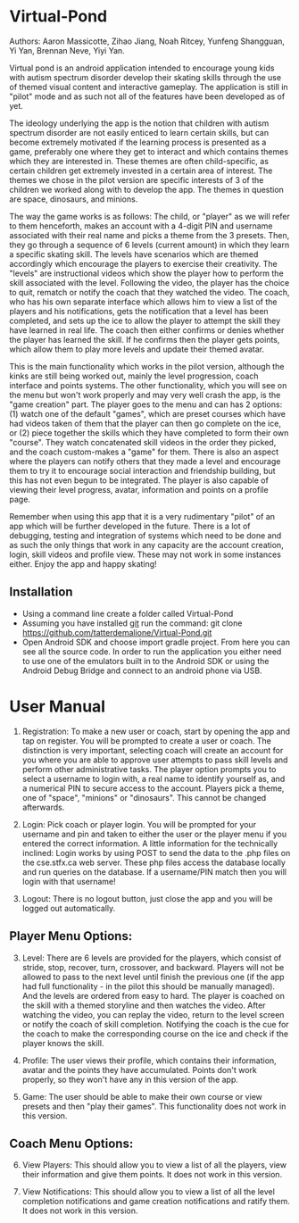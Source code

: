 # Virtual-Pond
Authors: Aaron Massicotte, Zihao Jiang, Noah Ritcey, Yunfeng Shangguan, Yi Yan, Brennan Neve, Yiyi Yan.

  Virtual pond is an android application intended to encourage young kids with autism spectrum disorder develop their skating skills through the use of themed visual content and interactive gameplay. The application is still in "pilot" mode and as such not all of the features have been developed as of yet.
  
  The ideology underlying the app is the notion that children with autism spectrum disorder are not easily enticed to learn certain skills, but can become extremely motivated if the learning process is presented as a game, preferably one where they get to interact and which contains themes which they are interested in. These themes are often child-specific, as certain children get extremely invested in a certain area of interest. The themes we chose in the pilot version are specific interests of 3 of the children we worked along with to develop the app. The themes in question are space, dinosaurs, and minions.  
  
  The way the game works is as follows: The child, or "player" as we will refer to them henceforth, makes an account with a 4-digit PIN and username associated with their real name and picks a theme from the 3 presets. Then, they go through a sequence of 6 levels (current amount) in which they learn a specific skating skill. The levels have scenarios which are themed accordingly which encourage the players to exercise their creativity. The "levels" are instructional videos which show the player how to perform the skill associated with the level. Following the video, the player has the choice to quit, rematch or notify the coach that they watched the video. The coach, who has his own separate interface which allows him to view a list of the players and his notifications, gets the notification that a level has been completed, and sets up the ice to allow the player to attempt the skill they have learned in real life. The coach then either confirms or denies whether the player has learned the skill. If he confirms then the player gets points, which allow them to play more levels and update their themed avatar. 
  
  This is the main functionality which works in the pilot version, although the kinks are still being worked out, mainly the level progression, coach interface and points systems.  The other functionality, which you will see on the menu but won't work properly and may very well crash the app, is the "game creation" part. The player goes to the menu and can has 2 options: (1) watch one of the default "games", which are preset courses which have had videos taken of them that the player can then go complete on the ice, or (2) piece together the skills which they have completed to form their own "course". They watch concatenated skill videos in the order they picked, and the coach custom-makes a "game" for them. There is also an aspect where the players can notify others that they made a level and encourage them to try it to encourage social interaction and friendship building, but this has not even begun to be integrated.  The player is also capable of viewing their level progress, avatar, information and points on a profile page.  
  
  Remember when using this app that it is a very rudimentary "pilot" of an app which will be further developed in the future. There is a lot of debugging, testing and integration of systems which need to be done and as such the only things that work in any capacity are the account creation, login, skill videos and profile view. These may not work in some instances either.  Enjoy the app and happy skating!

## Installation
- Using a command line create a folder called Virtual-Pond
- Assuming you have installed [git](https://git-scm.com/downloads) run the command:
git clone https://github.com/tatterdemalione/Virtual-Pond.git
- Open Android SDK and choose import gradle project.  From here you can see all the source code.  In order to run the application you either need to use one of the emulators built in to the Android SDK or using the Android Debug Bridge and connect to an android phone via USB.  

# User Manual

1. Registration: To make a new user or coach, start by opening the app and tap on register. You will be prompted to create a user or coach. The distinction is very important, selecting coach will create an account for you where you are able to approve user attempts to pass skill levels and perform other administrative tasks. The player option prompts you to select a username to login with, a real name to identify yourself as, and a numerical PIN to secure access to the account. Players pick a theme, one of "space", "minions" or "dinosaurs". This cannot be changed afterwards. 

2. Login: Pick coach or player login. You will be prompted for your username and pin and taken to either the user or the player menu if you entered the correct information. A little information for the technically inclined: Login works by using POST to send the data to the .php files on the cse.stfx.ca web server. These php files access the database locally and run queries on the database. If a username/PIN match then you will login with that username!

3. Logout: There is no logout button, just close the app and you will be logged out automatically. 

## Player Menu Options:

3. Level: There are 6 levels are provided for the players, which consist of stride, stop, recover, turn, crossover, and backward. Players will not be allowed to pass to the next level until finish the previous one (if the app had full functionality - in the pilot this should be manually managed). And the levels are ordered from easy to hard. The player is coached on the skill with a themed storyline and then watches the video. After watching the video, you can replay the video, return to the level screen or notify the coach of skill completion. Notifying the coach is the cue for the coach to make the corresponding course on the ice and check if the player knows the skill.

4. Profile: The user views their profile, which contains their information, avatar and the points they have accumulated. Points don't work properly, so they won't have any in this version of the app.

5. Game: The user should be able to make their own course or view presets and then "play their games". This functionality does not work in this version.

## Coach Menu Options:

6. View Players: This should allow you to view a list of all the players, view their information and give them points. It does not work in this version.

7. View Notifications: This should allow you to view a list of all the level completion notifications and game creation notifications and ratify them. It does not work in this version.





